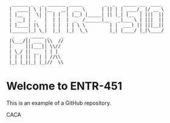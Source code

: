       ______ _   _ _______ _____        _  _   _____ __  ____
     |  ____| \ | |__   __|  __ \      | || | | ____/_ |/ __ \
     | |__  |  \| |  | |  | |__) |_____| || |_| |__  | |||  ||
     |  __| | . ` |  | |  |  _  /______|__   _|___ \ | |||  ||
     | |____| |\  |  | |  | | \ \         | |  ___) || |||__||
     |______|_| \_|  |_|  |_|  \_\        |_| |____/ |_|\____/    
      _    _ _____ _    _
     |\___/|| ___ |\\  //
     |     |||___|| \\// 
     | \_/ || __  | | | 
     | | | || | | | //\\ 
     |_| |_||_| |_|//  \\
                                                 

# Welcome to ENTR-451

This is an example of a GitHub repository.

CACA

